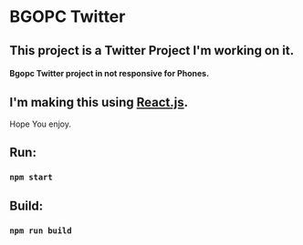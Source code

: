 # BGOPC Twitter

## This project is a Twitter Project I'm working on it.
#### Bgopc Twitter project in not responsive for Phones.

## I'm making this using [React.js](https://reactjs.org/).  
Hope You enjoy.
## Run:
### `npm start`
## Build:
### `npm run build`